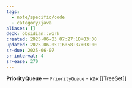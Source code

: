 ```yaml
---
tags:
  - note/specific/code
  - category/java
aliases: []
deck: obsidian::work
created: 2025-06-03 07:27:10+03:00
updated: 2025-06-05T16:58:37+03:00
sr-due: 2025-06-07
sr-interval: 4
sr-ease: 270
---
```


**PriorityQueue**
—
`PriorityQueue` - как [[TreeSet]]
